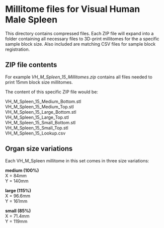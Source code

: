 # Millitome files for Visual Human Male Spleen

This directory contains compressed files. Each ZIP file will expand into a folder containing all necessary files to 3D-print millitomes for the a specific sample block size. Also included are matching CSV files for sample block registration.

## ZIP file contents

<p>For example <em>VH_M_Spleen_15_Millitomes.zip</em> contains all files needed to print 15mm block size millitomes.</p>

<p>The content of this specific ZIP file would be:</p>

VH_M_Spleen_15_Medium_Bottom.stl<br>
VH_M_Spleen_15_Medium_Top.stl<br>
VH_M_Spleen_15_Large_Bottom.stl<br>
VH_M_Spleen_15_Large_Top.stl<br>
VH_M_Spleen_15_Small_Bottom.stl<br>
VH_M_Spleen_15_Small_Top.stl<br>
VH_M_Spleen_15_Lookup.csv<br>

## Organ size variations

<p>Each VH_M_Spleen millitome in this set comes in three size variations:</p>

<strong>medium (100%)</strong><br>
X = 84mm<br>
Y = 140mm<br>

<strong>large (115%)</strong><br>
X = 96.6mm<br>
Y = 161mm<br>

<strong>small (85%)</strong><br>
X = 71.4mm<br>
Y = 119mm<br>
